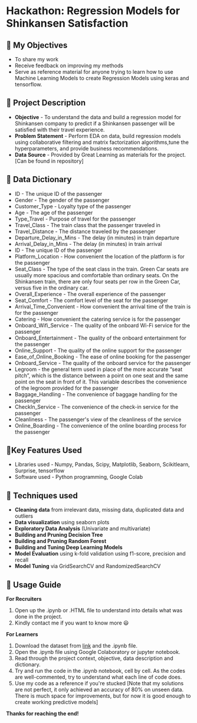 # Hackathon: Regression Models for Shinkansen Satisfaction 

## 🎯 My Objectives
* To share my work
* Receive feedback on improving my methods
* Serve as reference material for anyone trying to learn how to use Machine Learning Models to create Regression Models using keras and tensorflow. 

## 📓 Project Description 
* **Objective** - To understand the data and build a regression model for Shinkansen company to predict if a Shinkansen passenger will be satisfied with their travel experience.
* **Problem Statement** - Perform EDA on data, build regression models using collaborative filtering and matrix factorization algorithms,tune the hyperparameters, and provide business recommendations.
* **Data Source** - Provided by Great Learning as materials for the project. [Can be found in repository]

## 📓 Data Dictionary
* ID - The unique ID of the passenger
* Gender - The gender of the passenger
* Customer_Type - Loyalty type of the passenger
* Age - The age of the passenger
* Type_Travel - Purpose of travel for the passenger
* Travel_Class - The train class that the passenger traveled in
* Travel_Distance - The distance traveled by the passenger
* Departure_Delay_in_Mins - The delay (in minutes) in train departure
* Arrival_Delay_in_Mins - The delay (in minutes) in train arrival
* ID - The unique ID of the passenger
* Platform_Location - How convenient the location of the platform is for the passenger
* Seat_Class - The type of the seat class in the train. Green Car seats are usually more spacious and comfortable than ordinary seats. On the Shinkansen train, there are only four seats per row in the Green Car, versus five in the ordinary car.
* Overall_Experience - The overall experience of the passenger
* Seat_Comfort - The comfort level of the seat for the passenger
* Arrival_Time_Convenient - How convenient the arrival time of the train is for the passenger
* Catering - How convenient the catering service is for the passenger
* Onboard_Wifi_Service - The quality of the onboard Wi-Fi service for the passenger
* Onboard_Entertainment - The quality of the onboard entertainment for the passenger
* Online_Support - The quality of the online support for the passenger
* Ease_of_Online_Booking - The ease of online booking for the passenger
* Onboard_Service - The quality of the onboard service for the passenger
* Legroom - the general term used in place of the more accurate “seat pitch”, which is the distance between a point on one seat and the same point on the seat in front of it. This variable describes the convenience of the legroom provided for the passenger
* Baggage_Handling - The convenience of baggage handling for the passenger
* CheckIn_Service - The convenience of the check-in service for the passenger
* Cleanliness - The passenger's view of the cleanliness of the service
* Online_Boarding - The convenience of the online boarding process for the passenger

## 📓Key Features Used
* Libraries used - Numpy, Pandas, Scipy, Matplotlib, Seaborn, Scikitlearn, Surprise, tensorflow
* Software used - Python programming, Google Colab

## 📓 Techniques used
* **Cleaning data** from irrelevant data, missing data, duplicated data and outliers
* **Data visualization** using seaborn plots
* **Exploratory Data Analysis** (Univariate and multivariate)
* **Building and Pruning Decision Tree**
* **Building and Pruning Random Forest**
* **Building and Tuning Deep Learning Models**
* **Model Evaluation** using k-fold validation using f1-score, precision and recall
* **Model Tuning** via GridSearchCV and RandomizedSearchCV

## 📓 Usage Guide
**For Recruiters**
1. Open up the .ipynb or .HTML file to understand into details what was done in the project.
2. Kindly contact me if you want to know more 😃

**For Learners**
1. Download the dataset from [link](https://drive.google.com/drive/folders/1GglMv8vI2ZoGUE3MuUkjTo9xY_rnDqvj?usp=drive_link) and the .ipynb file.
2. Open the .ipynb file using Google Colaboratory or jupyter notebook.
3. Read through the project context, objective, data description and dictionary.
4. Try and run the code in the .ipynb notebook, cell by cell. As the codes are well-commented, try to understand what each line of code does.
5. Use my code as a reference if you're stucked [Note that my solutions are not perfect, it only achieved an accuracy of 80% on unseen data. There is much space for improvements, but for now it is good enough to create working predictive models]

**Thanks for reaching the end!**

